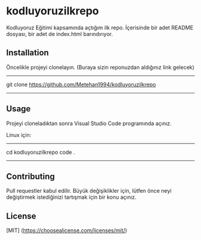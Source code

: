 # kodluyoruzilkrepo
Kodluyoruz Eğitimi kapsamında açtığım ilk repo. İçerisinde bir adet README dosyası, bir adet de index.html barındırıyor.

## Installation
Öncelikle projeyi clonelayın. (Buraya sizin reponuzdan aldığınız link gelecek)

***
git clone https://github.com/Metehan1994/kodluyoruzilkrepo
***

## Usage
Projeyi cloneladıktan sonra Visual Studio Code programında açınız.

Linux için:
***
cd kodluyoruzilkrepo
code .
***

## Contributing
Pull requestler kabul edilir. Büyük değişiklikler için, lütfen önce neyi değiştirmek istediğinizi tartışmak için bir konu açınız.

## License
[MIT] (https://choosealicense.com/licenses/mit/)